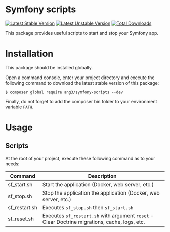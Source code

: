Symfony scripts
===============

[![Latest Stable Version](https://poser.pugx.org/ang3/symfony-scripts/v/stable)](https://packagist.org/packages/ang3/symfony-scripts) [![Latest Unstable Version](https://poser.pugx.org/ang3/symfony-scripts/v/unstable)](https://packagist.org/packages/ang3/symfony-scripts) [![Total Downloads](https://poser.pugx.org/ang3/symfony-scripts/downloads)](https://packagist.org/packages/ang3/symfony-scripts)

This package provides useful scripts to start and stop your Symfony app.

Installation
============

This package should be installed globally.

Open a command console, enter your project directory and execute the
following command to download the latest stable version of this package:

```console
$ composer global require ang3/symfony-scripts --dev
```

Finally, do not forget to add the composer bin folder to your environment variable ```PATH```.

Usage
=====

Scripts
-------

At the root of your project, execute these following command as to your needs:

| Command       | Description                                                                                   |
|---------------|-----------------------------------------------------------------------------------------------|
| sf_start.sh   | Start the application (Docker, web server, etc.)                                              |
| sf_stop.sh    | Stop the application the application (Docker, web server, etc.)                               |
| sf_restart.sh | Executes `sf_stop.sh` then `sf_start.sh`                                                      |
| sf_reset.sh   | Executes `sf_restart.sh` with argument `reset` - Clear Doctrine migrations, cache, logs, etc. |
